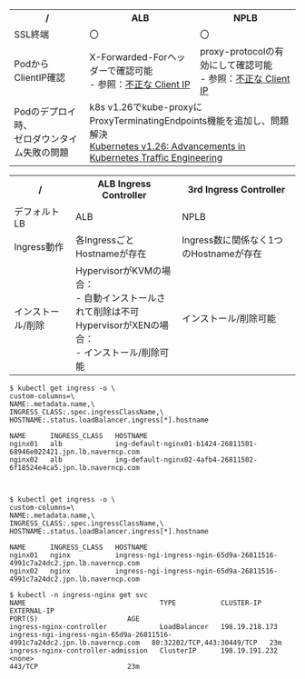 <table>
  <tr>
    <th>/</th>
    <th>ALB</th>
    <th>NPLB</th>
  </tr>
  <tr>
    <td>SSL終端</td>
    <td>〇</td>
    <td>〇</td>
  </tr>
  <tr>
    <td>PodからClientIP確認</td>
    <td>X-Forwarded-Forヘッダーで確認可能<br>- 参照：<a href="https://guide.ncloud-docs.com/docs/ja/k8s-troubleshoot-lb#%E4%B8%8D%E6%AD%A3%E3%81%AA-client-ip">不正な Client IP</a></td>
    <td>proxy-protocolの有効にして確認可能<br>- 参照：<a href="https://guide.ncloud-docs.com/docs/ja/k8s-troubleshoot-lb#%E4%B8%8D%E6%AD%A3%E3%81%AA-client-ip">不正な Client IP</a></td>
  </tr>
  <tr>
    <td>Podのデプロイ時、<br>ゼロダウンタイム失敗の問題</td>
    <td colspan="2">k8s v1.26でkube-proxyにProxyTerminatingEndpoints機能を追加し、問題解決<br><a href="https://kubernetes.io/blog/2022/12/30/advancements-in-kubernetes-traffic-engineering/">Kubernetes v1.26: Advancements in Kubernetes Traffic Engineering</a></td>
  </tr>
</table>

<table>
  <tr>
    <th>/</th>
    <th>ALB Ingress Controller</th>
    <th>3rd Ingress Controller</th>
  </tr>
  <tr>
    <td>デフォルトLB</td>
    <td>ALB</td>
    <td>NPLB</td>
  </tr>
  <tr>
    <td>Ingress動作</td>
    <td>各IngressごとHostnameが存在</td>
    <td>Ingress数に関係なく1つのHostnameが存在</td>
  </tr>
  <tr>
    <td>インストール/削除</td>
    <td>HypervisorがKVMの場合：<br>- 自動インストールされて削除は不可<br>HypervisorがXENの場合：<br>- インストール/削除可能</td>
    <td>インストール/削除可能</td>
  </tr>
</table>

~~~
$ kubectl get ingress -o \
custom-columns=\
NAME:.metadata.name,\
INGRESS_CLASS:.spec.ingressClassName,\
HOSTNAME:.status.loadBalancer.ingress[*].hostname

NAME      INGRESS_CLASS   HOSTNAME
nginx01   alb             ing-default-nginx01-b1424-26811501-68946e022421.jpn.lb.naverncp.com
nginx02   alb             ing-default-nginx02-4afb4-26811502-6f18524e4ca5.jpn.lb.naverncp.com



$ kubectl get ingress -o \
custom-columns=\
NAME:.metadata.name,\
INGRESS_CLASS:.spec.ingressClassName,\
HOSTNAME:.status.loadBalancer.ingress[*].hostname

NAME      INGRESS_CLASS   HOSTNAME
nginx01   nginx           ingress-ngi-ingress-ngin-65d9a-26811516-4991c7a24dc2.jpn.lb.naverncp.com
nginx02   nginx           ingress-ngi-ingress-ngin-65d9a-26811516-4991c7a24dc2.jpn.lb.naverncp.com

$ kubectl -n ingress-nginx get svc
NAME                                 TYPE           CLUSTER-IP       EXTERNAL-IP                                                                PORT(S)                      AGE
ingress-nginx-controller             LoadBalancer   198.19.218.173   ingress-ngi-ingress-ngin-65d9a-26811516-4991c7a24dc2.jpn.lb.naverncp.com   80:32202/TCP,443:30449/TCP   23m
ingress-nginx-controller-admission   ClusterIP      198.19.191.232   <none>                                                                     443/TCP                      23m
~~~
